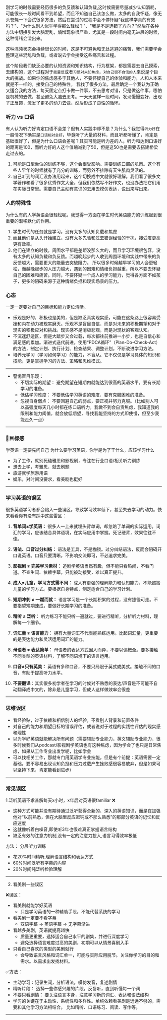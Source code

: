 刚学习的时候需要经历很多的负反馈和认知负载,这时候需要尽量减少认知消耗，可能很长一段时间看不到希望，而且不知道自己该怎么做，太多的自我怀疑，像无头苍蝇一下会试很多方法，然后在尝试的过程中会不停怀疑"我这样学真的有效吗？"、"为什么别人似乎学得那么轻松？"、"我是不是选错了方向？"然后在各种方法中切换引发大脑混乱，熵增现象很严重，尤其是一段时间内毫无进展的时候，这种情绪会溢出来。

这种混沌状态会持续很长的时间，这是不可避免和无处逃避的痛苦，我们需要学会整理这些混乱和负载，或者说去学会接受这些痛苦和过程。

这个阶段我们缺乏必要的认知资源和知识结构，行为框架，都是需要去自己摸索，去建构的，这个过程对于`能量低`或者`习惯对未知焦虑`，`对自己很不自信的人`来说是个巨大的挑战。如果你的焦虑感多于其他人，不要怀疑自己的体验和能力，人和人本来就是不一样的，接受自己的特殊性。
我找了很多方法，最后确定一个我认为正确又适合我的方法，每天固定点打卡做一件事，不去思考对错，只是做这件事，哪怕是机械的去做，甚至避免大脑去思考。一天天这样一段时间，发现慢慢变好，出现了正反馈，激发了更多的动力去做，然后形成了良性的循环。


### 听力 vs 口语
有人认为听力好肯定口语不会差？但有人实践中却不是？为什么？我觉得`听力好`在一般情况下确实是`口语相对会好`，毕竟听了大量的材料，而且听都听懂了，肯定是基础很好了，但是为什么口语会差呢？其实可能是听力差的人，听力和达到口语好的距离是100，而听力好的人这个值缩减到了50，但是这50也是需要去搭建桥梁走过去的。
1. 可能是口型舌位的训练不够，这个会很受影响。需要训练口部的肌肉。这个有些人早年的时候就有了充分的训练，而另外不排除有天生肌肉灵活的。
2. 自己听到的词汇没办法用起来，这个切换成中文就很好理解。我们看了很多文学著作和看了很多优秀作文大全，但我们依然写不好作文，也没办法把它们用在实际日常里。需要自己主动有意识的去用去模仿表达，说出来写出来。

### 人的特殊性
为什么有的人学英语会很轻松呢。我觉得一方面在学生时代英语能力的训练起到很重要的潜移默化的作用。
1. 学生时代的任务就是学习，没有太多的认知负载和焦虑
2. 而且他们是从头开始建立，没有太多先验和过去错误经验的干扰，接受度更高更有效率。
3. 他们在建立的时候，周围水平都是差距没那么大的，而且学习环境很包容，没有太多的认知负载和负反馈。而越晚起步的人收到周围环境和实践中带来的负反馈越大，需要更大的能量去突破阻力。
所以很多时候越早学习的人会更轻松，而越晚起步的人压力越大，遇到的困难和情绪负担越重，所以不要去怀疑自己的困难和痛苦。同时，不要怀疑一个成人的学习能力，觉得各方面不如孩子，更多的阻碍来源于这种情绪负担和现实场景的压力。


### 心态
一定一定要对自己的目标和能力定位清晰。
- 乐观是好的，积极也是美的，但是缺乏真实现实感，可能在这条路上很容易受挫和内在动力被现实磨灭。乐观不是盲目自信，而是对未来的积极期望和对于现实的积极应对和挑战。现实感不是消极悲观，而是对现状的客观认知。
- 不沉迷舒适区，但是大踏步又会过载，每次都往前推进一小步，也是自信心和满足感的累加。渐进式迭代前进，使用“PDCA循环”（Plan-Do-Check-Act）的方法，制定计划、执行计划、检查结果、调整计划，不断改进学习方法。
- 培养元学习（学习如何学习）的能力，不盲从。它不仅仅是学习具体的知识和技能，更是掌握学习的方法、策略和思维模式。

---
- 警惕盲目乐观：
   - 不切实际的期望： 避免期望在短期内就能达到很高的英语水平，要有长期学习的准备。
   - 低估学习难度： 不要低估学习英语的难度，要有克服困难的准备。
   - 忽视自身弱点： 不要回避自己的弱点，要正视并努力克服。（比如别人可以高强度每天几小时都在练口语听力，我做不到会自责焦虑，我知道我的限制和能力阈值，就会放低期望，寻找我能坚持的方式即使慢，但至少我能走久一点）

---
### 🎯目标感
学英语一定要先问自己 为什么要学习英语，你学是为了干什么，应该学习什么
- 为了工作，就别死磕雅思和影视剧，专注在行业口语/相关听力训练
- 想去上学，考雅思，就去刷题
- 旅游就学旅游用语
- 娱乐，对时间没要求，看美剧也挺好

---

### 学习英语的误区
很多英语学习者都会陷入一些误区，导致学习效率低下，甚至失去学习的动力。快来看看你有没有踩中这些雷区：

1.  **背单词≠学英语：** 很多人一上来就埋头背单词，却忽略了单词的实际运用。词汇的学习，应该结合具体语境，在实际应用中掌握。死记硬背，效果往往不佳。

2.  **语法、口音过分纠结：** 语法是工具，不是枷锁。过分纠结语法，反而会阻碍开口说英语。口音只要清晰，不影响交流即可，不必追求完美。

3.  **影视剧 ≠ 完美学习素材：** 追剧学英语当然有趣，但不能只看热闹，不看门道。不查生词、依赖字幕，只能被动接受，难以真正提升。

4.  **成人≠儿童，学习方式需不同：** 成人有更强的理解能力和认知能力，不能照搬儿童的学习方式。要根据自身特点，制定适合自己的学习计划。

5.  **短期冲刺 ≠ 一蹴而就：** 语言学习是一个长期积累的过程，没有捷径可走。不要指望短期速成，要做好长期学习的准备。

6.  **精听 ≠ 泛听：** 听力练习不能只听一遍就过，要进行精听，分析听力材料，理解每一个细节。

7.  **词汇量 ≠ 语言能力：** 拥有大量词汇不代表能熟练运用。比起词汇量，更重要的是表达能力和灵活运用词汇的能力。

8.  **母语者 ≠ 表达简单：** 母语者的表达方式因人而异，不要以偏概全。要多接触不同类型的英语材料，了解不同语境下的语言运用。

9.  **口音≠只有英美：** 英语有多种口音，不要只局限于英式或美式。接触不同的口音，有助于提高听力水平。

10. **不要翻译**：其实很多初学者在学习的时候对不熟悉的表达/声音是不可能不自动翻译成中文的，除非是儿童学习，但成人这样做效率会很差

---
### 思维误区
- 看经验贴，过于依赖和相信别人的经验，不看别人背景和前置条件
- 对自己的能力和期望目标的错误评估，或者说对于过程的实践性评估的现实感和理性
- 以为学好英语就能解决所有问题（需要辅助专业能力，英文辅助专业能力，很多时候我们从podcast/影视剧学英语也有这种焦虑，因为学会了也只是日常焦虑，如果从工作专业出发学呢，比如学会
- 可以找相关工作，那就专门用英语学专业技能。但是有个前提：英语需要一定基础，要不容易出现认知负担和压力过载产生挫败感很容易放弃，但是如果可以坚持下来，肯定能看到进步）

---
### **常见误区**

1.泛听英语不求甚解每天x小时，x年后对英语很familiar ❌
- 这种方式可能并没有期待通过泛听获得全新的、深入的英语知识，而是在加强他对“以前熟悉，但在大脑里反应迟钝或不那么熟悉”的那部分英语的记忆和反应速度
- 这就像听着白噪音,即使听3年也很难真正掌握语言结构
- 缺乏有效的注意力机制,没有一定的注意力投入,语言习得效率极低

方法：
分层听力训练
- 花20%时间精听,理解语言结构和表达方式
- 60%时间泛听有字幕的内容
- 20%时间纯泛听检验理解
---

2. 看美剧一些误区

 ❌误区：
- 看美剧就能学好英语
   - 只是学习英语的一种辅助手段，不能代替系统的学习
- 看美剧一定要不看字幕
   - 双语字幕 -> 英语字幕 -> 无字幕渐进
- 看越多美剧，英语就提高越快
   - 质量更重要，选择适合自己水平的剧集，并进行深度学习
   - 避免选择语言难度过高的美剧，初期可以从情景喜剧入手
- 只看自己喜欢的类型的美剧就行
   - 会导致语言风格和词汇单一，可能与实际应用脱节。关注你学习的目的和需求。以需求出发找材料。

✅方法：
- 主动学习：记录生词，分析语法，模仿发音，复述剧情
- 精听片段： 选择一些你感兴趣的片段，反复听，直到听懂每一个词
- 不要只看剧情： 要关注语言本身，注意学习新的词汇、表达和语法结构
- 学习的关键在于主动性、系统性和多样性。单纯依赖看美剧是远远不够的，需要和其他学习方法相结合。 比如精听、口语练习、阅读、写作等。

---
